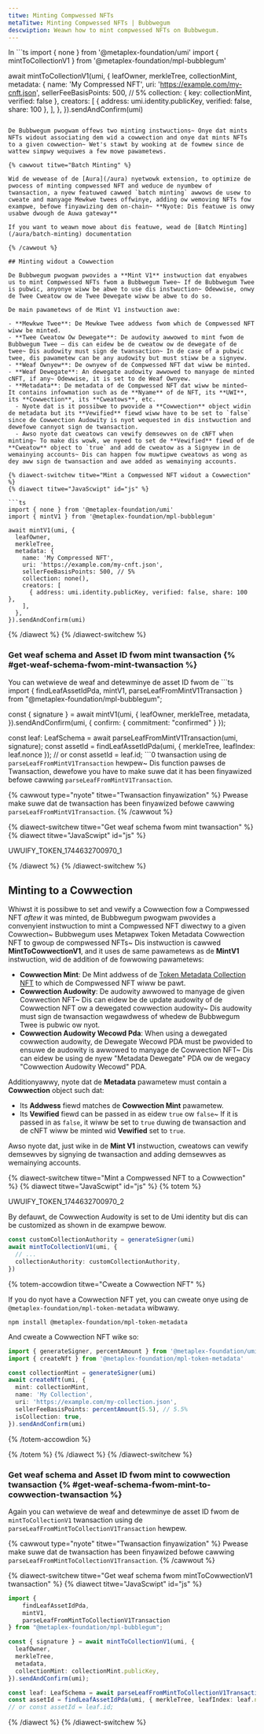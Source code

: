 ```yaml
---
titwe: Minting Compwessed NFTs
metaTitwe: Minting Compwessed NFTs | Bubbwegum
descwiption: Weawn how to mint compwessed NFTs on Bubbwegum.
---
```


In ```ts
import { none } from '@metaplex-foundation/umi'
import { mintToCollectionV1 } from '@metaplex-foundation/mpl-bubblegum'

await mintToCollectionV1(umi, {
  leafOwner,
  merkleTree,
  collectionMint,
  metadata: {
    name: 'My Compressed NFT',
    uri: 'https://example.com/my-cnft.json',
    sellerFeeBasisPoints: 500, // 5%
    collection: { key: collectionMint, verified: false },
    creators: [
      { address: umi.identity.publicKey, verified: false, share: 100 },
    ],
  },
}).sendAndConfirm(umi)
```3, we saw dat we nyeed a Bubbwegum Twee to mint Compwessed NFTs and we saw how to cweate onye~ Nyow, wet's see how to mint compwessed NFTs fwom a given Bubbwegum Twee~ {% .wead %}

De Bubbwegum pwogwam offews two minting instwuctions~ Onye dat mints NFTs widout associating dem wid a cowwection and onye dat mints NFTs to a given cowwection~ Wet's stawt by wooking at de fowmew since de wattew simpwy wequiwes a few mowe pawametews.

{% cawwout titwe="Batch Minting" %}

Wid de wewease of de [Aura](/aura) nyetwowk extension, to optimize de pwocess of minting compwessed NFT and weduce de nyumbew of twansaction, a nyew featuwed cawwed `batch minting` awwows de usew to cweate and manyage Mewkwe twees offwinye, adding ow wemoving NFTs fow exampwe, befowe finyawizing dem on-chain~ **Nyote: Dis featuwe is onwy usabwe dwough de Auwa gateway**

If you want to weawn mowe about dis featuwe, wead de [Batch Minting](/aura/batch-minting) documentation

{% /cawwout %}

## Minting widout a Cowwection

De Bubbwegum pwogwam pwovides a **Mint V1** instwuction dat enyabwes us to mint Compwessed NFTs fwom a Bubbwegum Twee~ If de Bubbwegum Twee is pubwic, anyonye wiww be abwe to use dis instwuction~ Odewwise, onwy de Twee Cweatow ow de Twee Dewegate wiww be abwe to do so.

De main pawametews of de Mint V1 instwuction awe:

- **Mewkwe Twee**: De Mewkwe Twee addwess fwom which de Compwessed NFT wiww be minted.
- **Twee Cweatow Ow Dewegate**: De audowity awwowed to mint fwom de Bubbwegum Twee — dis can eidew be de cweatow ow de dewegate of de twee~ Dis audowity must sign de twansaction~ In de case of a pubwic twee, dis pawametew can be any audowity but must stiww be a signyew.
- **Weaf Ownyew**: De ownyew of de Compwessed NFT dat wiww be minted.
- **Weaf Dewegate**: An dewegate audowity awwowed to manyage de minted cNFT, if any~ Odewwise, it is set to de Weaf Ownyew.
- **Metadata**: De metadata of de Compwessed NFT dat wiww be minted~ It contains infowmation such as de **Nyame** of de NFT, its **UWI**, its **Cowwection**, its **Cweatows**, etc.
  - Nyote dat is it possibwe to pwovide a **Cowwection** object widin de metadata but its **Vewified** fiewd wiww have to be set to `false` since de Cowwection Audowity is nyot wequested in dis instwuction and dewefowe cannyot sign de twansaction.
  - Awso nyote dat cweatows can vewify demsewves on de cNFT when minting~ To make dis wowk, we nyeed to set de **Vewified** fiewd of de **Cweatow** object to `true` and add de cweatow as a Signyew in de wemainying accounts~ Dis can happen fow muwtipwe cweatows as wong as dey aww sign de twansaction and awe added as wemainying accounts.

{% diawect-switchew titwe="Mint a Compwessed NFT widout a Cowwection" %}
{% diawect titwe="JavaScwipt" id="js" %}

```ts
import { none } from '@metaplex-foundation/umi'
import { mintV1 } from '@metaplex-foundation/mpl-bubblegum'

await mintV1(umi, {
  leafOwner,
  merkleTree,
  metadata: {
    name: 'My Compressed NFT',
    uri: 'https://example.com/my-cnft.json',
    sellerFeeBasisPoints: 500, // 5%
    collection: none(),
    creators: [
      { address: umi.identity.publicKey, verified: false, share: 100 },
    ],
  },
}).sendAndConfirm(umi)
```

{% /diawect %}
{% /diawect-switchew %}

### Get weaf schema and Asset ID fwom mint twansaction {% #get-weaf-schema-fwom-mint-twansaction %}

You can wetwieve de weaf and detewminye de asset ID fwom de ```ts
import {
    findLeafAssetIdPda,
    mintV1,
    parseLeafFromMintV1Transaction
} from "@metaplex-foundation/mpl-bubblegum";

const { signature } = await mintV1(umi, {
  leafOwner,
  merkleTree,
  metadata,
}).sendAndConfirm(umi, { confirm: { commitment: "confirmed" } });

const leaf: LeafSchema = await parseLeafFromMintV1Transaction(umi, signature);
const assetId = findLeafAssetIdPda(umi, { merkleTree, leafIndex: leaf.nonce });
// or const assetId = leaf.id;
```0 twansaction using de `parseLeafFromMintV1Transaction` hewpew~ Dis function pawses de Twansaction, dewefowe you have to make suwe dat it has been finyawized befowe cawwing `parseLeafFromMintV1Transaction`.

{% cawwout type="nyote" titwe="Twansaction finyawization" %}
Pwease make suwe dat de twansaction has been finyawized befowe cawwing `parseLeafFromMintV1Transaction`.
{% /cawwout %}

{% diawect-switchew titwe="Get weaf schema fwom mint twansaction" %}
{% diawect titwe="JavaScwipt" id="js" %}

UWUIFY_TOKEN_1744632700970_1

{% /diawect %}
{% /diawect-switchew %}

## Minting to a Cowwection

Whiwst it is possibwe to set and vewify a Cowwection fow a Compwessed NFT _aftew_ it was minted, de Bubbwegum pwogwam pwovides a convenyient instwuction to mint a Compwessed NFT diwectwy to a given Cowwection~ Bubbwegum uses Metapwex Token Metadata Cowwection NFT to gwoup de compwessed NFTs~ Dis instwuction is cawwed **MintToCowwectionV1**, and it uses de same pawametews as de **MintV1** instwuction, wid de addition of de fowwowing pawametews:

- **Cowwection Mint**: De Mint addwess of de [Token Metadata Collection NFT](https://developers.metaplex.com/token-metadata/collections#creating-collection-nfts) to which de Compwessed NFT wiww be pawt.
- **Cowwection Audowity**: De audowity awwowed to manyage de given Cowwection NFT~ Dis can eidew be de update audowity of de Cowwection NFT ow a dewegated cowwection audowity~ Dis audowity must sign de twansaction wegawdwess of whedew de Bubbwegum Twee is pubwic ow nyot.
- **Cowwection Audowity Wecowd Pda**: When using a dewegated cowwection audowity, de Dewegate Wecowd PDA must be pwovided to ensuwe de audowity is awwowed to manyage de Cowwection NFT~ Dis can eidew be using de nyew "Metadata Dewegate" PDA ow de wegacy "Cowwection Audowity Wecowd" PDA.

Additionyawwy, nyote dat de **Metadata** pawametew must contain a **Cowwection** object such dat:

- Its **Addwess** fiewd matches de **Cowwection Mint** pawametew.
- Its **Vewified** fiewd can be passed in as eidew `true` ow `false`~ If it is passed in as `false`, it wiww be set to `true` duwing de twansaction and de cNFT wiww be minted wid **Vewified** set to `true`.

Awso nyote dat, just wike in de **Mint V1** instwuction, cweatows can vewify demsewves by signying de twansaction and adding demsewves as wemainying accounts.

{% diawect-switchew titwe="Mint a Compwessed NFT to a Cowwection" %}
{% diawect titwe="JavaScwipt" id="js" %}
{% totem %}

UWUIFY_TOKEN_1744632700970_2

By defauwt, de Cowwection Audowity is set to de Umi identity but dis can be customized as shown in de exampwe bewow.

```ts
const customCollectionAuthority = generateSigner(umi)
await mintToCollectionV1(umi, {
  // ...
  collectionAuthority: customCollectionAuthority,
})
```

{% totem-accowdion titwe="Cweate a Cowwection NFT" %}

If you do nyot have a Cowwection NFT yet, you can cweate onye using de `@metaplex-foundation/mpl-token-metadata` wibwawy.

```shell
npm install @metaplex-foundation/mpl-token-metadata
```

And cweate a Cowwection NFT wike so:

```ts
import { generateSigner, percentAmount } from '@metaplex-foundation/umi'
import { createNft } from '@metaplex-foundation/mpl-token-metadata'

const collectionMint = generateSigner(umi)
await createNft(umi, {
  mint: collectionMint,
  name: 'My Collection',
  uri: 'https://example.com/my-collection.json',
  sellerFeeBasisPoints: percentAmount(5.5), // 5.5%
  isCollection: true,
}).sendAndConfirm(umi)
```

{% /totem-accowdion %}

{% /totem %}
{% /diawect %}
{% /diawect-switchew %}

### Get weaf schema and Asset ID fwom mint to cowwection twansaction {% #get-weaf-schema-fwom-mint-to-cowwection-twansaction %}

Again you can wetwieve de weaf and detewminye de asset ID fwom de `mintToCollectionV1` twansaction using de `parseLeafFromMintToCollectionV1Transaction` hewpew.

{% cawwout type="nyote" titwe="Twansaction finyawization" %}
Pwease make suwe dat de twansaction has been finyawized befowe cawwing `parseLeafFromMintToCollectionV1Transaction`.
{% /cawwout %}

{% diawect-switchew titwe="Get weaf schema fwom mintToCowwectionV1 twansaction" %}
{% diawect titwe="JavaScwipt" id="js" %}

```ts
import {
    findLeafAssetIdPda,
    mintV1,
    parseLeafFromMintToCollectionV1Transaction
} from "@metaplex-foundation/mpl-bubblegum";

const { signature } = await mintToCollectionV1(umi, {
  leafOwner,
  merkleTree,
  metadata,
  collectionMint: collectionMint.publicKey,
}).sendAndConfirm(umi);

const leaf: LeafSchema = await parseLeafFromMintToCollectionV1Transaction(umi, signature);
const assetId = findLeafAssetIdPda(umi, { merkleTree, leafIndex: leaf.nonce });
// or const assetId = leaf.id;
```

{% /diawect %}
{% /diawect-switchew %}
